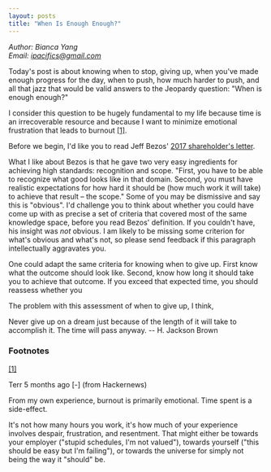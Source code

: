 ```yaml
---
layout: posts
title: "When Is Enough Enough?"
---
```

*Author: Bianca Yang*<br>
*Email: <a href="mailto:ipacifics@gmail.com?subject=Hello from the XDRT Blog">ipacifics@gmail.com</a>*<br>

Today's post is about knowing when to stop, giving up, when you've made
enough progress for the day, when to push, how much harder to push, and 
all that jazz that would be valid answers to the Jeopardy question: 
"When is enough enough?" 

I consider this question to be hugely fundamental to my life because 
time is an irrecoverable resource and because I want to minimize emotional 
frustration that leads to burnout <a href="#1down" id="1up">[1]</a>. 

Before we begin, I'd like you to read Jeff Bezos' [2017 shareholder's letter](https://www.sec.gov/Archives/edgar/data/1018724/000119312518121161/d456916dex991.htm). 

What I like about Bezos is that he gave two very easy ingredients for achieving high standards: 
recognition and scope. "First, you have to be able to recognize what good looks like in that 
domain. Second, you must have realistic expectations for how hard it should be (how much work it 
will take) to achieve that result – the scope." Some of you may be dismissive and say this is 
"obvious". I'd challenge you to think about whether you could have come up with as precise a set of 
criteria that covered most of the same knowledge space, before you read Bezos' definition. If you 
couldn't have, his insight was *not* obvious. I am likely to be missing some criterion for what's 
obvious and what's not, so please send feedback if this paragraph intellectually aggravates you. 

One could adapt the same criteria for knowing when to give up. First know what the outcome should 
look like. Second, know how long it should take you to achieve that outcome. If you exceed that 
expected time, you should reassess whether you 

The problem with this assessment of when to give up, I think, 

Never give up on a dream just because of the length of it will take to accomplish it. The time will 
pass anyway. -- H. Jackson Brown

<h3>Footnotes</h3>
<div>
<a href="#1up" id="1down">[1]</a> 
<p>Terr 5 months ago [-] (from Hackernews)</p>

<p>From my own experience, burnout is primarily emotional. Time spent is a 
side-effect.</p>

<p>It's not how many hours you work, it's how much of your experience 
involves despair, frustration, and resentment. That might either be 
towards your employer ("stupid schedules, I'm not valued"), towards 
yourself ("this should be easy but I'm failing"), or towards the universe 
for simply not being the way it "should" be. </p>

</div>
